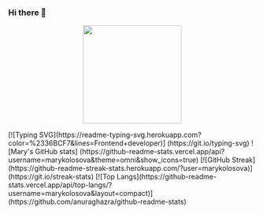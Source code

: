 ### Hi there 👋
<p align="center">
  <img src="https://image.myanimelist.net/ui/5LYzTBVoS196gvYvw3zjwMTtg_vCyUlYd7U7yjWHox8" height="200" />
</p>
[![Typing SVG](https://readme-typing-svg.herokuapp.com?color=%2336BCF7&lines=Frontend+developer)] (https://git.io/typing-svg)
![Mary's GitHub stats] (https://github-readme-stats.vercel.app/api?username=marykolosova&theme=omni&show_icons=true)
[![GitHub Streak](https://github-readme-streak-stats.herokuapp.com/?user=marykolosova)] (https://git.io/streak-stats)
[![Top Langs](https://github-readme-stats.vercel.app/api/top-langs/?username=marykolosova&layout=compact)] (https://github.com/anuraghazra/github-readme-stats)
<!--
**MaryKolosova/MaryKolosova** is a ✨ _special_ ✨ repository because its `README.md` (this file) appears on your GitHub profile.

Here are some ideas to get you started:

- 🔭 I’m currently working on ...
- 🌱 I’m currently learning ...
- 👯 I’m looking to collaborate on ...
- 🤔 I’m looking for help with ...
- 💬 Ask me about ...
- 📫 How to reach me: ...
- 😄 Pronouns: ...
- ⚡ Fun fact: ...
-->
